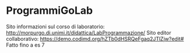 # ProgrammiGoLab

Sito informazioni sul corso di laboratorio: http://morpurgo.di.unimi.it/didattica/LabProgrammazione/
Sito editor collaborativo: https://demo.codimd.org/hZTb0dHSRQeFgaq2JTlZjw?edit#
Fatto fino a es 7
